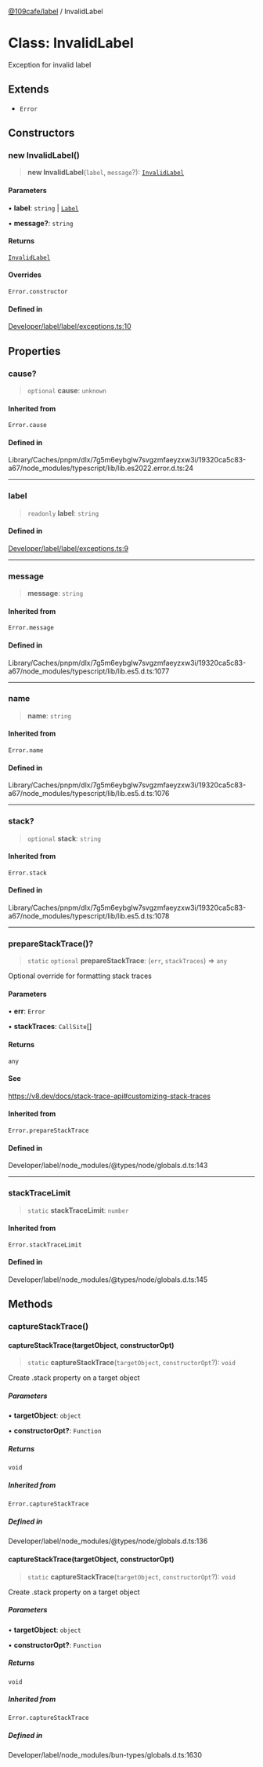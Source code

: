 [@109cafe/label](index.md) / InvalidLabel

# Class: InvalidLabel

Exception for invalid label

## Extends

- `Error`

## Constructors

### new InvalidLabel()

> **new InvalidLabel**(`label`, `message`?): [`InvalidLabel`](Class.InvalidLabel.md)

#### Parameters

• **label**: `string` \| [`Label`](Interface.Label.md)

• **message?**: `string`

#### Returns

[`InvalidLabel`](Class.InvalidLabel.md)

#### Overrides

`Error.constructor`

#### Defined in

[Developer/label/label/exceptions.ts:10](https://github.com/xc2/label/blob/c12a0050bfe7ea4c2cc1dec2e68df3b1f8e58bda/label/exceptions.ts#L10)

## Properties

### cause?

> `optional` **cause**: `unknown`

#### Inherited from

`Error.cause`

#### Defined in

Library/Caches/pnpm/dlx/7g5m6eybglw7svgzmfaeyzxw3i/19320ca5c83-a67/node\_modules/typescript/lib/lib.es2022.error.d.ts:24

***

### label

> `readonly` **label**: `string`

#### Defined in

[Developer/label/label/exceptions.ts:9](https://github.com/xc2/label/blob/c12a0050bfe7ea4c2cc1dec2e68df3b1f8e58bda/label/exceptions.ts#L9)

***

### message

> **message**: `string`

#### Inherited from

`Error.message`

#### Defined in

Library/Caches/pnpm/dlx/7g5m6eybglw7svgzmfaeyzxw3i/19320ca5c83-a67/node\_modules/typescript/lib/lib.es5.d.ts:1077

***

### name

> **name**: `string`

#### Inherited from

`Error.name`

#### Defined in

Library/Caches/pnpm/dlx/7g5m6eybglw7svgzmfaeyzxw3i/19320ca5c83-a67/node\_modules/typescript/lib/lib.es5.d.ts:1076

***

### stack?

> `optional` **stack**: `string`

#### Inherited from

`Error.stack`

#### Defined in

Library/Caches/pnpm/dlx/7g5m6eybglw7svgzmfaeyzxw3i/19320ca5c83-a67/node\_modules/typescript/lib/lib.es5.d.ts:1078

***

### prepareStackTrace()?

> `static` `optional` **prepareStackTrace**: (`err`, `stackTraces`) => `any`

Optional override for formatting stack traces

#### Parameters

• **err**: `Error`

• **stackTraces**: `CallSite`[]

#### Returns

`any`

#### See

https://v8.dev/docs/stack-trace-api#customizing-stack-traces

#### Inherited from

`Error.prepareStackTrace`

#### Defined in

Developer/label/node\_modules/@types/node/globals.d.ts:143

***

### stackTraceLimit

> `static` **stackTraceLimit**: `number`

#### Inherited from

`Error.stackTraceLimit`

#### Defined in

Developer/label/node\_modules/@types/node/globals.d.ts:145

## Methods

### captureStackTrace()

#### captureStackTrace(targetObject, constructorOpt)

> `static` **captureStackTrace**(`targetObject`, `constructorOpt`?): `void`

Create .stack property on a target object

##### Parameters

• **targetObject**: `object`

• **constructorOpt?**: `Function`

##### Returns

`void`

##### Inherited from

`Error.captureStackTrace`

##### Defined in

Developer/label/node\_modules/@types/node/globals.d.ts:136

#### captureStackTrace(targetObject, constructorOpt)

> `static` **captureStackTrace**(`targetObject`, `constructorOpt`?): `void`

Create .stack property on a target object

##### Parameters

• **targetObject**: `object`

• **constructorOpt?**: `Function`

##### Returns

`void`

##### Inherited from

`Error.captureStackTrace`

##### Defined in

Developer/label/node\_modules/bun-types/globals.d.ts:1630
